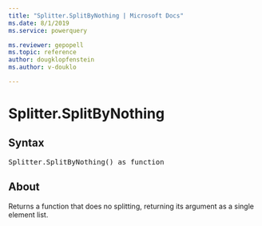 ```yaml
---
title: "Splitter.SplitByNothing | Microsoft Docs"
ms.date: 8/1/2019
ms.service: powerquery

ms.reviewer: gepopell
ms.topic: reference
author: dougklopfenstein
ms.author: v-douklo

---
```

# Splitter.SplitByNothing

## Syntax

<pre>
Splitter.SplitByNothing() as function
</pre>

## About
Returns a function that does no splitting, returning its argument as a single element list.


  
